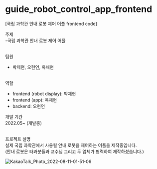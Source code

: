 # guide_robot_control_app_frontend
[국립 과학관 안내 로봇 제어 어플 frontend code]

주제<br>
-국립 과학관 안내 로봇 제어 어플<br><br>

팀원<br>
- 박제현, 오현언, 옥채현<br><br>

역할<br>
- frontend (robot display): 박제현<br>
- frontend (app): 옥채현<br>
- backend: 오현언<br>

개발 기간 <br>
2022.05~ (개발중)<br><br>

프로젝트 설명<br>
실제 국립 과학관에서 사용될 안내 로봇을 제어하는 어플을 제작중입니다.<br>(안내 로봇은 타과분들과 교수님 그리고 두 업체가 협력하여 제작하셨습니다.)

![KakaoTalk_Photo_2022-08-11-01-51-06](https://user-images.githubusercontent.com/79138338/183969124-1f4814d7-5c3f-4141-b104-753fea3292ae.jpeg)
